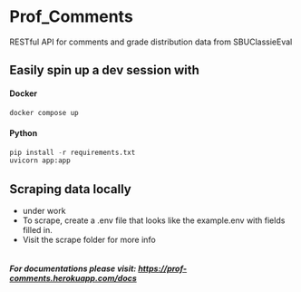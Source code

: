 # Prof_Comments

RESTful API for comments and grade distribution data from SBUClassieEval

## Easily spin up a dev session with

#### Docker
```bash
docker compose up
```
#### Python
```python
pip install -r requirements.txt
uvicorn app:app
```

## Scraping data locally 
- under work
- To scrape, create a .env file that looks like the example.env with fields filled in.
- Visit the scrape folder for more info

```bash

```

##### For documentations please visit: https://prof-comments.herokuapp.com/docs
